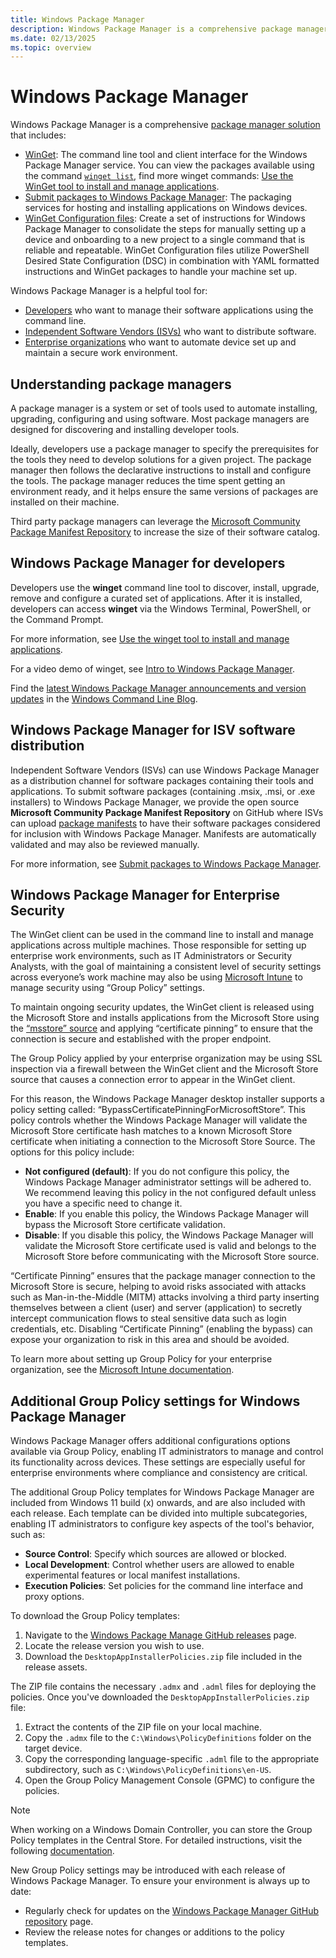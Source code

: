 ```yaml
---
title: Windows Package Manager
description: Windows Package Manager is a comprehensive package manager solution that consists of a command line tool and set of services for installing applications on Windows.
ms.date: 02/13/2025
ms.topic: overview
---
```


# Windows Package Manager

Windows Package Manager is a comprehensive [package manager solution](#understanding-package-managers) that includes:

- [WinGet](./winget/index.md): The command line tool and client interface for the Windows Package Manager service. You can view the packages available using the command [`winget list`](./winget/list.md), find more winget commands: [Use the WinGet tool to install and manage applications](./winget/index.md).
- [Submit packages to Windows Package Manager](./package/index.md): The packaging services for hosting and installing applications on Windows devices.
- [WinGet Configuration files](./configuration/index.md): Create a set of instructions for Windows Package Manager to consolidate the steps for manually setting up a device and onboarding to a new project to a single command that is reliable and repeatable. WinGet Configuration files utilize PowerShell Desired State Configuration (DSC) in combination with YAML formatted instructions and WinGet packages to handle your machine set up.

Windows Package Manager is a helpful tool for:

- [Developers](#windows-package-manager-for-developers) who want to manage their software applications using the command line.
- [Independent Software Vendors (ISVs)](#windows-package-manager-for-isv-software-distribution) who want to distribute software.
- [Enterprise organizations](#windows-package-manager-for-enterprise-security) who want to automate device set up and maintain a secure work environment.

## Understanding package managers

A package manager is a system or set of tools used to automate installing, upgrading, configuring and using software. Most package managers are designed for discovering and installing developer tools.

Ideally, developers use a package manager to specify the prerequisites for the tools they need to develop solutions for a given project. The package manager then follows the declarative instructions to install and configure the tools. The package manager reduces the time spent getting an environment ready, and it helps ensure the same versions of packages are installed on their machine.

Third party package managers can leverage the [Microsoft Community Package Manifest Repository](package/repository.md) to increase the size of their software catalog.

## Windows Package Manager for developers

Developers use the **winget** command line tool to discover, install, upgrade, remove and configure a curated set of applications. After it is installed, developers can access **winget** via the Windows Terminal, PowerShell, or the Command Prompt.

For more information, see [Use the winget tool to install and manage applications](winget/index.md).

For a video demo of winget, see [Intro to Windows Package Manager](/shows/open-at-microsoft/intro-to-windows-package-manager).

Find the [latest Windows Package Manager announcements and version updates](https://devblogs.microsoft.com/commandline/author/denelon/) in the [Windows Command Line Blog](https://devblogs.microsoft.com/commandline/).

## Windows Package Manager for ISV software distribution

Independent Software Vendors (ISVs) can use Windows Package Manager as a distribution channel for software packages containing their tools and applications. To submit software packages (containing .msix, .msi, or .exe installers) to Windows Package Manager, we provide the open source **Microsoft Community Package Manifest Repository** on GitHub where ISVs can upload [package manifests](package/manifest.md) to have their software packages considered for inclusion with Windows Package Manager. Manifests are automatically validated and may also be reviewed manually.

For more information, see [Submit packages to Windows Package Manager](package/repository.md).

## Windows Package Manager for Enterprise Security

The WinGet client can be used in the command line to install and manage applications across multiple machines. Those responsible for setting up enterprise work environments, such as IT Administrators or Security Analysts,  with the goal of maintaining a consistent level of security settings across everyone’s work machine may also be using [Microsoft Intune](/mem/intune/) to manage security using “Group Policy” settings.

To maintain ongoing security updates, the WinGet client is released using the Microsoft Store and installs applications from the Microsoft Store using the [“msstore” source](./winget/source.md) and applying  “certificate pinning” to ensure that the connection is secure and established with the proper endpoint.

The Group Policy applied by your enterprise organization may be using SSL inspection via a firewall between the WinGet client and the Microsoft Store source that causes a connection error to appear in the WinGet client. 

For this reason, the Windows Package Manager desktop installer supports a policy setting called: “BypassCertificatePinningForMicrosoftStore”.  This policy controls whether the Windows Package Manager will validate the Microsoft Store certificate hash matches to a known Microsoft Store certificate when initiating a connection to the Microsoft Store Source. The options for this policy include:

- **Not configured (default)**: If you do not configure this policy, the Windows Package Manager administrator settings will be adhered to. We recommend leaving this policy in the not configured default unless you have a specific need to change it.
- **Enable**: If you enable this policy, the Windows Package Manager will bypass the Microsoft Store certificate validation.
- **Disable**: If you disable this policy, the Windows Package Manager will validate the Microsoft Store certificate used is valid and belongs to the Microsoft Store before communicating with the Microsoft Store source.

“Certificate Pinning” ensures that the package manager connection to the Microsoft Store is secure, helping to avoid risks associated with attacks such as Man-in-the-Middle (MITM) attacks involving a third party inserting themselves between a client (user) and server (application) to secretly intercept communication flows to steal sensitive data such as login credentials, etc. Disabling “Certificate Pinning” (enabling the bypass) can expose your organization to risk in this area and should be avoided.

To learn more about setting up Group Policy for your enterprise organization, see the [Microsoft Intune documentation](/mem/intune/).

## Additional Group Policy settings for Windows Package Manager

Windows Package Manager offers additional configurations options available via Group Policy, enabling IT administrators to manage and control its functionality across devices. These settings are especially useful for enterprise environments where compliance and consistency are critical.

The additional Group Policy templates for Windows Package Manager are included from Windows 11 build (x) onwards, and are also included with each release. Each template can be divided into multiple subcategories, enabling IT administrators to configure key aspects of the tool's behavior, such as:

- **Source Control**: Specify which sources are allowed or blocked.
- **Local Development**: Control whether users are allowed to enable experimental features or local manifest installations.
- **Execution Policies**: Set policies for the command line interface and proxy options.

To download the Group Policy templates:

1. Navigate to the [Windows Package Manage GitHub releases](https://github.com/microsoft/winget-cli/releases) page.
2. Locate the release version you wish to use.
3. Download the `DesktopAppInstallerPolicies.zip` file included in the release assets.

The ZIP file contains the necessary `.admx` and `.adml` files for deploying the policies. Once you've downloaded the `DesktopAppInstallerPolicies.zip` file:

1. Extract the contents of the ZIP file on your local machine.
2. Copy the `.admx` file to the `C:\Windows\PolicyDefinitions` folder on the target device.
3. Copy the corresponding language-specific `.adml` file to the appropriate subdirectory, such as `C:\Windows\PolicyDefinitions\en-US`.
4. Open the Group Policy Management Console (GPMC) to configure the policies.

> [!NOTE]
> When working on a Windows Domain Controller, you can store the Group Policy templates in the Central Store. For detailed instructions, visit the following [documentation](https://learn.microsoft.com/en-us/troubleshoot/windows-client/group-policy/create-and-manage-central-store).

New Group Policy settings may be introduced with each release of Windows Package Manager. To ensure your environment is always up to date:

- Regularly check for updates on the [Windows Package Manager GitHub repository](https://github.com/microsoft/winget-cli/releases) page.
- Review the release notes for changes or additions to the policy templates.
